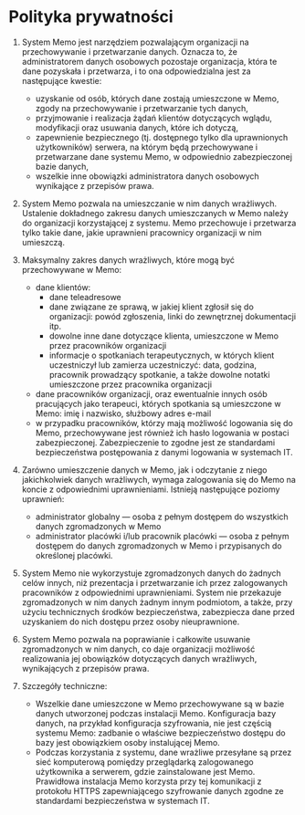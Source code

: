 # Polityka prywatności

1. System Memo jest narzędziem pozwalającym organizacji na przechowywanie i przetwarzanie
danych. Oznacza to, że administratorem danych osobowych pozostaje organizacja, która te
dane pozyskała i przetwarza, i to ona odpowiedzialna jest za następujące kwestie:
   - uzyskanie od osób, których dane zostają umieszczone w Memo, zgody na przechowywanie i przetwarzanie
   tych danych,
   - przyjmowanie i realizacja żądań klientów dotyczących wglądu, modyfikacji oraz usuwania danych, które
   ich dotyczą,
   - zapewnienie bezpiecznego (tj. dostępnego tylko dla uprawnionych użytkowników) serwera, na którym
   będą przechowywane i przetwarzane dane systemu Memo, w odpowiednio zabezpieczonej bazie danych,
   - wszelkie inne obowiązki administratora danych osobowych wynikające z przepisów prawa.

1. System Memo pozwala na umieszczanie w nim danych wrażliwych. Ustalenie dokładnego zakresu danych
umieszczanych w Memo należy do organizacji korzystającej z systemu. Memo przechowuje i przetwarza tylko
takie dane, jakie uprawnieni pracownicy organizacji w nim umieszczą.

1. Maksymalny zakres danych wrażliwych, które mogą być przechowywane w Memo:
   - dane klientów:
     - dane teleadresowe
     - dane związane ze sprawą, w jakiej klient zgłosił się do organizacji: powód zgłoszenia, linki
     do zewnętrznej dokumentacji itp.
     - dowolne inne dane dotyczące klienta, umieszczone w Memo przez pracowników organizacji
     - informacje o spotkaniach terapeutycznych, w których klient uczestniczył lub zamierza uczestniczyć:
       data, godzina, pracownik prowadzący spotkanie, a także dowolne notatki umieszczone przez pracownika
       organizacji
   - dane pracowników organizacji, oraz ewentualnie innych osób pracujących jako terapeuci, których spotkania
     są umieszczone w Memo: imię i nazwisko, służbowy adres e-mail
   - w przypadku pracowników, którzy mają możliwość logowania się do Memo, przechowywane jest również
     ich hasło logowania w postaci zabezpieczonej. Zabezpieczenie to zgodne jest ze standardami bezpieczeństwa
     postępowania z danymi logowania w systemach IT.

1. Zarówno umieszczenie danych w Memo, jak i odczytanie z niego jakichkolwiek danych wrażliwych, wymaga
zalogowania się do Memo na koncie z odpowiednimi uprawnieniami. Istnieją następujące poziomy
uprawnień:
   - administrator globalny — osoba z pełnym dostępem do wszystkich danych zgromadzonych w Memo
   - administrator placówki i/lub pracownik placówki — osoba z pełnym dostępem do danych zgromadzonych
     w Memo i przypisanych do określonej placówki.

1. System Memo nie wykorzystuje zgromadzonych danych do żadnych celów innych, niż prezentacja i
przetwarzanie ich przez zalogowanych pracowników z odpowiednimi uprawnieniami. System nie przekazuje
zgromadzonych w nim danych żadnym innym podmiotom, a także, przy użyciu technicznych środków bezpieczeństwa,
zabezpiecza dane przed uzyskaniem do nich dostępu przez osoby nieuprawnione.

1. System Memo pozwala na poprawianie i całkowite usuwanie zgromadzonych w nim danych, co daje organizacji
możliwość realizowania jej obowiązków dotyczących danych wrażliwych, wynikających z przepisów prawa.

1. Szczegóły techniczne:
   - Wszelkie dane umieszczone w Memo przechowywane są w bazie danych utworzonej podczas instalacji Memo.
   Konfiguracja bazy danych, na przykład konfiguracja szyfrowania, nie jest częścią systemu Memo:
   zadbanie o właściwe bezpieczeństwo dostępu do bazy jest obowiązkiem osoby instalującej Memo.
   - Podczas korzystania z systemu, dane wrażliwe przesyłane są przez sieć komputerową pomiędzy
   przeglądarką zalogowanego użytkownika a serwerem, gdzie zainstalowane jest Memo. Prawidłowa instalacja
   Memo korzysta przy tej komunikacji z protokołu HTTPS zapewniającego szyfrowanie danych zgodne ze
   standardami bezpieczeństwa w systemach IT.
